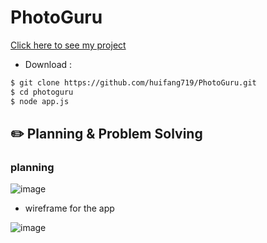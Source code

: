 # PhotoGuru


[Click here to see my project](https://www.example.com)
- Download :
```zsh
$ git clone https://github.com/huifang719/PhotoGuru.git
$ cd photoguru
$ node app.js
```

## :pencil2: Planning & Problem Solving
### planning
![image](https://user-images.githubusercontent.com/112321294/189789223-de6008ea-59fe-44ed-8c42-066dcbbca8c1.png)
- wireframe for the app

![image](https://user-images.githubusercontent.com/112321294/189789513-eab061be-6240-4738-8be2-6c2d4c5de411.png)

